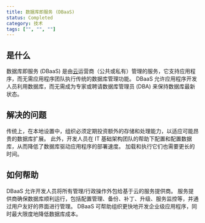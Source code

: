```yaml
---
title: 数据库即服务 (DBaaS)
status: Completed
category: 技术
tags: ["", "", ""]
---
```


## 是什么

数据库即服务 (DBaaS) 是由[云](/zh-cn/cloud-computing/)运营商（公共或私有）管理的服务，它支持应用程序，而无需应用程序团队执行传统的数据库管理功能。
DBaaS 允许应用程序开发人员利用数据库，而无需成为专家或聘请数据库管理员 (DBA) 来保持数据库最新状态。

## 解决的问题

传统上，在本地设置中，组织必须定期投资额外的存储和处理能力，以适应可能昂贵的数据库扩展。
此外，开发人员在 IT 基础架构团队的帮助下配置和配置数据库，从而降低了数据库驱动应用程序的部署速度。
加载和执行它们也需要更长的时间。

## 如何帮助

DBaaS 允许开发人员将所有管理/行政操作外包给基于云的服务提供商。
服务提供商确保数据库顺利运行，包括配置管理、备份、补丁、升级、服务监控等，并通过用户友好的界面进行管理。
DBaaS 可帮助组织更快地开发企业级应用程序，同时最大限度地降低数据库成本。
